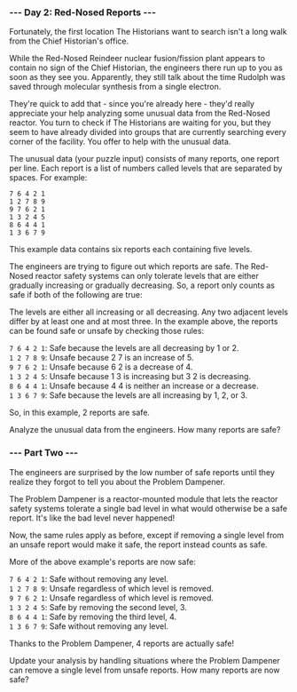 ### --- Day 2: Red-Nosed Reports ---
Fortunately, the first location The Historians want to search isn't a long walk from the Chief Historian's office.

While the Red-Nosed Reindeer nuclear fusion/fission plant appears to contain no sign of the Chief Historian, the engineers there run up to you as soon as they see you. Apparently, they still talk about the time Rudolph was saved through molecular synthesis from a single electron.

They're quick to add that - since you're already here - they'd really appreciate your help analyzing some unusual data from the Red-Nosed reactor. You turn to check if The Historians are waiting for you, but they seem to have already divided into groups that are currently searching every corner of the facility. You offer to help with the unusual data.

The unusual data (your puzzle input) consists of many reports, one report per line. Each report is a list of numbers called levels that are separated by spaces. For example:

```
7 6 4 2 1
1 2 7 8 9
9 7 6 2 1
1 3 2 4 5
8 6 4 4 1
1 3 6 7 9
```
This example data contains six reports each containing five levels.

The engineers are trying to figure out which reports are safe. The Red-Nosed reactor safety systems can only tolerate levels that are either gradually increasing or gradually decreasing. So, a report only counts as safe if both of the following are true:

The levels are either all increasing or all decreasing.
Any two adjacent levels differ by at least one and at most three.
In the example above, the reports can be found safe or unsafe by checking those rules:

`7 6 4 2 1`: Safe because the levels are all decreasing by 1 or 2.<br/>
`1 2 7 8 9`: Unsafe because 2 7 is an increase of 5.<br/>
`9 7 6 2 1`: Unsafe because 6 2 is a decrease of 4.<br/>
`1 3 2 4 5`: Unsafe because 1 3 is increasing but 3 2 is decreasing.<br/>
`8 6 4 4 1`: Unsafe because 4 4 is neither an increase or a decrease.<br/>
`1 3 6 7 9`: Safe because the levels are all increasing by 1, 2, or 3.<br/>

So, in this example, 2 reports are safe.

Analyze the unusual data from the engineers. How many reports are safe?


### --- Part Two ---
The engineers are surprised by the low number of safe reports until they realize they forgot to tell you about the Problem Dampener.

The Problem Dampener is a reactor-mounted module that lets the reactor safety systems tolerate a single bad level in what would otherwise be a safe report. It's like the bad level never happened!

Now, the same rules apply as before, except if removing a single level from an unsafe report would make it safe, the report instead counts as safe.

More of the above example's reports are now safe:

`7 6 4 2 1`: Safe without removing any level.<br/>
`1 2 7 8 9`: Unsafe regardless of which level is removed.<br/>
`9 7 6 2 1`: Unsafe regardless of which level is removed.<br/>
`1 3 2 4 5`: Safe by removing the second level, 3.<br/>
`8 6 4 4 1`: Safe by removing the third level, 4.<br/>
`1 3 6 7 9`: Safe without removing any level.<br/>

Thanks to the Problem Dampener, 4 reports are actually safe!

Update your analysis by handling situations where the Problem Dampener can remove a single level from unsafe reports. How many reports are now safe?
